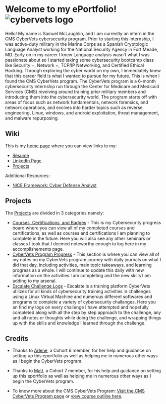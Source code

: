 # Welcome to my ePortfolio!![cybervets logo](https://user-images.githubusercontent.com/106770874/171731474-46e38e5b-0837-4254-bdee-0c74bca947a7.jpg)

Hello! My name is Samuel McLaughlin, and I am currently an intern in the CMS CyberVets cybersecurity program. Prior to starting this internship, I was active-duty military in the Marine Corps as a Spanish Cryptologic Language Analyst working for the National Security Agency in Fort Meade, MD. Early on in my career I knew Language analysis wasn't what I was passionate about so I started taking some cybersecurity bootcamp class like Security +, Network +, TCP/IP Networking, and Certified Ethical Hacking. Through exploring the cyber world on my own, I immediately knew that this career field is what I wanted to pursue for my future. This is when I found the CMS CyberVets program. The CyberVets program is a 6-month cybersecurity internship run through the Center for Medicare and Medicaid Services (CMS) revolving around training prior military members and introducing them into the cybersecurity world. The program starts off with areas of focus such as network fundamentals, network forensics, and network operations, and evolves into harder topics such as reverse engineering, Linux, windows, and android exploitation, threat management, and malware repurposing.  

## Wiki

This is my [home page](https://github.com/SamuelMc24/CyberVets-ePortfolio/wiki) where you can view links to my:
* [Resume](https://github.com/SamuelMc24/CyberVets-ePortfolio/wiki/My-Resume) 
* [LinkedIn Page](https://www.linkedin.com/in/samuel-mclaughlin-45680b23a) 
* [Projects](https://github.com/SamuelMc24/CyberVets-ePortfolio/projects?type=beta) 

Additional Resources:
* [NICE Framework: Cyber Defense Analyst](https://niccs.cisa.gov/workforce-development/cyber-security-workforce-framework/workroles?name=All&id=PR-CDA-001)


## Projects

The [Projects](https://github.com/SamuelMc24/CyberVets-ePortfolio/projects?type=beta) are divided in 3 categories namely:
* [Courses, Certifications, and Badges](https://github.com/users/SamuelMc24/projects/3) - This is my Cybersecurity progress board where you can view all of my completed courses and certifications, as well as courses and certifications I am planning to complete in the future. Here you will also see any other seminars or classes I took that I deemed noteworthy enough to log here in my accomplishements page. 
* [CyberVets Program Progress](https://github.com/users/SamuelMc24/projects/2) - This section is where you can view all of my notes on my CyberVets program journey with daily journals on what I did that day, including activities, main topic takeaways, and learning progress as a whole. I will continue to update this daily with new information on the activities I am completing and the new skills I am adding to my arsenal.
* [Escalate Challenge Logs](https://github.com/users/SamuelMc24/projects/1) - Escalate is a training platform CyberVets utilizes for all kinds of cybersecurity training activities in challenges using a Linux Virtual Machine and numerous different softwares and programs to complete a variety of cybersecurity challanges. Here you an find my logs on every challenge I have attempted and hopefully completed along with all the step by step approach to the challenge, any and all notes or thoughts while doing the challenge, and wrapping things up with the skills and knowledge I learned through the challenge. 




## Credits

* Thanks to [Arlene](https://github.com/apinste/CyberVets_ePortfolio), a Cohort 6 member, for her help and guidance on setting up this eportfolio as well as helping me in numerous other ways as I begin the CyberVets program.
* Thanks to [Matt](https://github.com/ellismj/CyberVets-ePortfolio), a Cohort 7 member, for his help and guidance on setting up this eportfolio as well as helping me in numerous other ways as I begin the CyberVets program.

* To know more about the CMS CyberVets Program: [Visit the CMS CyberVets Program page](https://www.cms.gov/about-cms/careers-cms/cms-cybervets-program) or [view course outline here](https://www.cms.gov/files/document/cms-cybervet-course-outline.pdf).
